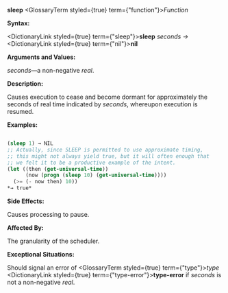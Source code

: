 **sleep** <GlossaryTerm styled={true} term={"function"}><i>Function</i></GlossaryTerm> 



**Syntax:** 



<DictionaryLink styled={true} term={"sleep"}><b>sleep</b></DictionaryLink> *seconds →* <DictionaryLink styled={true} term={"nil"}><b>nil</b></DictionaryLink> 



**Arguments and Values:** 



*seconds*—a non-negative *real*. 







 



 



**Description:** 



Causes execution to cease and become dormant for approximately the seconds of real time indicated by *seconds*, whereupon execution is resumed. 



**Examples:**
```lisp

(sleep 1) → NIL 
;; Actually, since SLEEP is permitted to use approximate timing, 
;; this might not always yield true, but it will often enough that 
;; we felt it to be a productive example of the intent. 
(let ((then (get-universal-time)) 
      (now (progn (sleep 10) (get-universal-time)))) 
  (>= (- now then) 10)) 
*→ true* 

```
**Side Effects:** 



Causes processing to pause. 



**Affected By:** 



The granularity of the scheduler. 



**Exceptional Situations:** 



Should signal an error of <GlossaryTerm styled={true} term={"type"}><i>type</i></GlossaryTerm> <DictionaryLink styled={true} term={"type-error"}><b>type-error</b></DictionaryLink> if *seconds* is not a non-negative *real*. 



